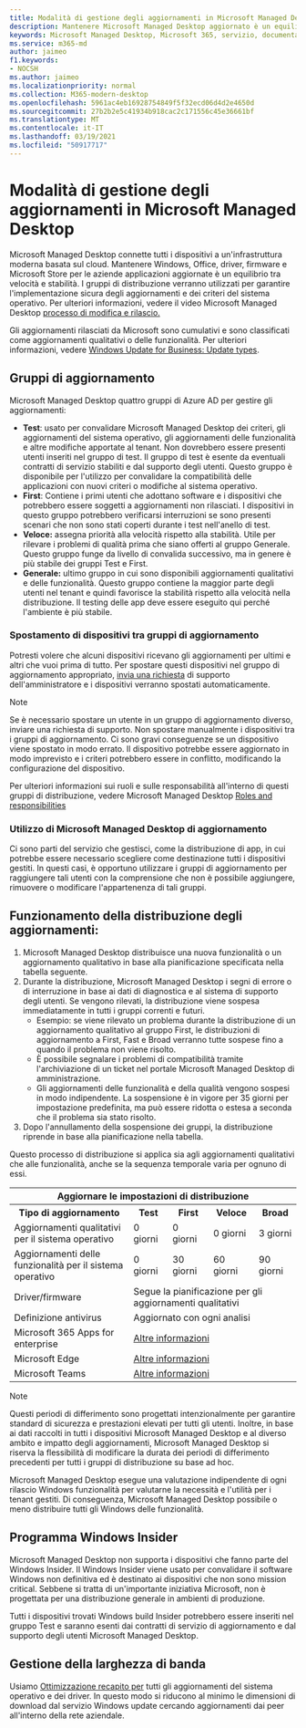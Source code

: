 ```yaml
---
title: Modalità di gestione degli aggiornamenti in Microsoft Managed Desktop
description: Mantenere Microsoft Managed Desktop aggiornato è un equilibrio tra velocità e stabilità.
keywords: Microsoft Managed Desktop, Microsoft 365, servizio, documentazione
ms.service: m365-md
author: jaimeo
f1.keywords:
- NOCSH
ms.author: jaimeo
ms.localizationpriority: normal
ms.collection: M365-modern-desktop
ms.openlocfilehash: 5961ac4eb16928754849f5f32ecd06d4d2e4650d
ms.sourcegitcommit: 27b2b2e5c41934b918cac2c171556c45e36661bf
ms.translationtype: MT
ms.contentlocale: it-IT
ms.lasthandoff: 03/19/2021
ms.locfileid: "50917717"
---
```

# <a name="how-updates-are-handled-in-microsoft-managed-desktop"></a>Modalità di gestione degli aggiornamenti in Microsoft Managed Desktop


<!--This topic is the target for a "Learn more" link in the Admin Portal (aka.ms/update-rings); do not delete.-->

<!--Update management -->

Microsoft Managed Desktop connette tutti i dispositivi a un'infrastruttura moderna basata sul cloud. Mantenere Windows, Office, driver, firmware e Microsoft Store per le aziende applicazioni aggiornate è un equilibrio tra velocità e stabilità. I gruppi di distribuzione verranno utilizzati per garantire l'implementazione sicura degli aggiornamenti e dei criteri del sistema operativo. Per ulteriori informazioni, vedere il video Microsoft Managed Desktop [processo di modifica e rilascio.](https://www.microsoft.com/videoplayer/embed/RE4mWqP)

Gli aggiornamenti rilasciati da Microsoft sono cumulativi e sono classificati come aggiornamenti qualitativi o delle funzionalità.
Per ulteriori informazioni, vedere [Windows Update for Business: Update types](/windows/deployment/update/waas-manage-updates-wufb#update-types). 

## <a name="update-groups"></a>Gruppi di aggiornamento

Microsoft Managed Desktop quattro gruppi di Azure AD per gestire gli aggiornamenti:

- **Test**: usato per convalidare Microsoft Managed Desktop dei criteri, gli aggiornamenti del sistema operativo, gli aggiornamenti delle funzionalità e altre modifiche apportate al tenant. Non dovrebbero essere presenti utenti inseriti nel gruppo di test. Il gruppo di test è esente da eventuali contratti di servizio stabiliti e dal supporto degli utenti. Questo gruppo è disponibile per l'utilizzo per convalidare la compatibilità delle applicazioni con nuovi criteri o modifiche al sistema operativo.  
- **First**: Contiene i primi utenti che adottano software e i dispositivi che potrebbero essere soggetti a aggiornamenti non rilasciati. I dispositivi in questo gruppo potrebbero verificarsi interruzioni se sono presenti scenari che non sono stati coperti durante i test nell'anello di test.
- **Veloce:** assegna priorità alla velocità rispetto alla stabilità. Utile per rilevare i problemi di qualità prima che siano offerti al gruppo Generale. Questo gruppo funge da livello di convalida successivo, ma in genere è più stabile dei gruppi Test e First. 
- **Generale:** ultimo gruppo in cui sono disponibili aggiornamenti qualitativi e delle funzionalità. Questo gruppo contiene la maggior parte degli utenti nel tenant e quindi favorisce la stabilità rispetto alla velocità nella distribuzione. Il testing delle app deve essere eseguito qui perché l'ambiente è più stabile. 

### <a name="moving-devices-between-update-groups"></a>Spostamento di dispositivi tra gruppi di aggiornamento
Potresti volere che alcuni dispositivi ricevano gli aggiornamenti per ultimi e altri che vuoi prima di tutto. Per spostare questi dispositivi nel gruppo di aggiornamento appropriato, [invia una richiesta](../working-with-managed-desktop/admin-support.md?view=o365-worldwide) di supporto dell'amministratore e i dispositivi verranno spostati automaticamente. 

> [!NOTE]
> Se è necessario spostare un utente in un gruppo di aggiornamento diverso, inviare una richiesta di supporto. Non spostare manualmente i dispositivi tra i gruppi di aggiornamento. Ci sono gravi conseguenze se un dispositivo viene spostato in modo errato. Il dispositivo potrebbe essere aggiornato in modo imprevisto e i criteri potrebbero essere in conflitto, modificando la configurazione del dispositivo.

Per ulteriori informazioni sui ruoli e sulle responsabilità all'interno di questi gruppi di distribuzione, vedere Microsoft Managed Desktop [Roles and responsibilities](../intro/roles-and-responsibilities.md)

### <a name="using-microsoft-managed-desktop-update-groups"></a>Utilizzo di Microsoft Managed Desktop di aggiornamento 
Ci sono parti del servizio che gestisci, come la distribuzione di app, in cui potrebbe essere necessario scegliere come destinazione tutti i dispositivi gestiti. In questi casi, è opportuno utilizzare i gruppi di aggiornamento per raggiungere tali utenti con la comprensione che non è possibile aggiungere, rimuovere o modificare l'appartenenza di tali gruppi. 

## <a name="how-update-deployment-works"></a>Funzionamento della distribuzione degli aggiornamenti:
1. Microsoft Managed Desktop distribuisce una nuova funzionalità o un aggiornamento qualitativo in base alla pianificazione specificata nella tabella seguente.
2. Durante la distribuzione, Microsoft Managed Desktop i segni di errore o di interruzione in base ai dati di diagnostica e al sistema di supporto degli utenti. Se vengono rilevati, la distribuzione viene sospesa immediatamente in tutti i gruppi correnti e futuri.
    - Esempio: se viene rilevato un problema durante la distribuzione di un aggiornamento qualitativo al gruppo First, le distribuzioni di aggiornamento a First, Fast e Broad verranno tutte sospese fino a quando il problema non viene risolto.
    - È possibile segnalare i problemi di compatibilità tramite l'archiviazione di un ticket nel portale Microsoft Managed Desktop di amministrazione.
    - Gli aggiornamenti delle funzionalità e della qualità vengono sospesi in modo indipendente. La sospensione è in vigore per 35 giorni per impostazione predefinita, ma può essere ridotta o estesa a seconda che il problema sia stato risolto.
3. Dopo l'annullamento della sospensione dei gruppi, la distribuzione riprende in base alla pianificazione nella tabella.

Questo processo di distribuzione si applica sia agli aggiornamenti qualitativi che alle funzionalità, anche se la sequenza temporale varia per ognuno di essi.




<table>
    <tr><th colspan="5">Aggiornare le impostazioni di distribuzione</th></tr>
    <tr><th>Tipo di aggiornamento</th><th>Test</th><th>First</th><th>Veloce</th><th>Broad</th></tr>
    <tr><td>Aggiornamenti qualitativi per il sistema operativo</td><td>0 giorni</td><td>0 giorni</td><td>0 giorni</td><td>3 giorni</td></tr>
    <tr><td>Aggiornamenti delle funzionalità per il sistema operativo</td><td>0 giorni</td><td>30 giorni</td><td>60 giorni</td><td>90 giorni</td></tr>
    <tr><td>Driver/firmware</td><td colspan="4">Segue la pianificazione per gli aggiornamenti qualitativi</td></tr>
    <tr><td>Definizione antivirus</td><td colspan="4">Aggiornato con ogni analisi</td></tr>
    <tr><td>Microsoft 365 Apps for enterprise</td><td colspan="4"><a href="/microsoft-365/managed-desktop/get-started/m365-apps#updates-to-microsoft-365-apps">Altre informazioni</a></td></tr>
    <tr><td>Microsoft Edge</td><td colspan="4"><a href="/microsoft-365/managed-desktop/get-started/edge-browser-app#updates-to-microsoft-edge">Altre informazioni</a></td></tr>
    <tr><td>Microsoft Teams</td><td colspan="4"><a href="/microsoft-365/managed-desktop/get-started/teams#updates">Altre informazioni</a></td></tr>
</table>

>[!NOTE]
>Questi periodi di differimento sono progettati intenzionalmente per garantire standard di sicurezza e prestazioni elevati per tutti gli utenti. Inoltre, in base ai dati raccolti in tutti i dispositivi Microsoft Managed Desktop e al diverso ambito e impatto degli aggiornamenti, Microsoft Managed Desktop si riserva la flessibilità di modificare la durata dei periodi di differimento precedenti per tutti i gruppi di distribuzione su base ad hoc.
>
>Microsoft Managed Desktop esegue una valutazione indipendente di ogni rilascio Windows funzionalità per valutarne la necessità e l'utilità per i tenant gestiti. Di conseguenza, Microsoft Managed Desktop possibile o meno distribuire tutti gli Windows delle funzionalità. 

## <a name="windows-insider-program"></a>Programma Windows Insider

Microsoft Managed Desktop non supporta i dispositivi che fanno parte del Windows Insider. Il Windows Insider viene usato per convalidare il software Windows non definitiva ed è destinato ai dispositivi che non sono mission critical. Sebbene si tratta di un'importante iniziativa Microsoft, non è progettata per una distribuzione generale in ambienti di produzione. 

Tutti i dispositivi trovati Windows build Insider potrebbero essere inseriti nel gruppo Test e saranno esenti dai contratti di servizio di aggiornamento e dal supporto degli utenti Microsoft Managed Desktop.

## <a name="bandwidth-management"></a>Gestione della larghezza di banda

Usiamo [Ottimizzazione recapito per](/windows/deployment/update/waas-delivery-optimization) tutti gli aggiornamenti del sistema operativo e dei driver. In questo modo si riducono al minimo le dimensioni di download dal servizio Windows update cercando aggiornamenti dai peer all'interno della rete aziendale.